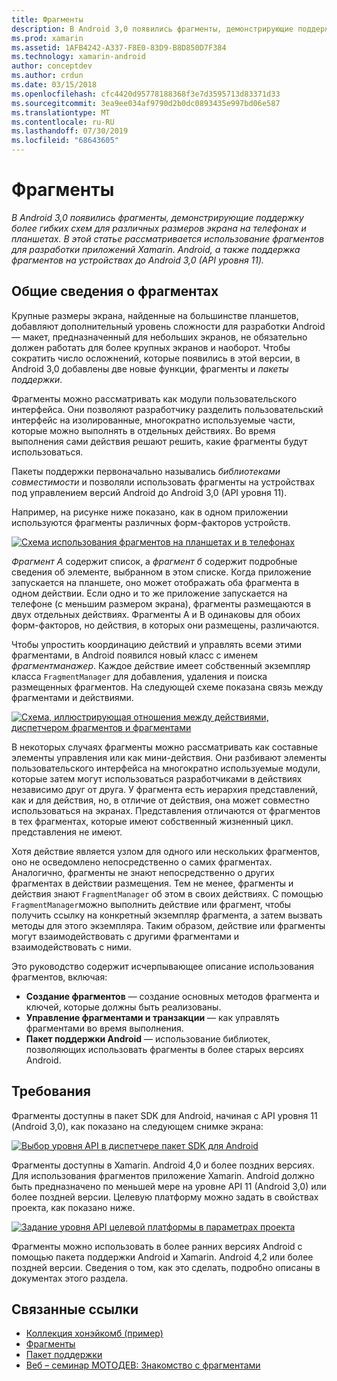 ```yaml
---
title: Фрагменты
description: В Android 3,0 появились фрагменты, демонстрирующие поддержку более гибких схем для различных размеров экрана на телефонах и планшетах. В этой статье рассматривается использование фрагментов для разработки приложений Xamarin. Android, а также поддержка фрагментов на устройствах до Android 3,0 (API уровня 11).
ms.prod: xamarin
ms.assetid: 1AFB4242-A337-F8E0-83D9-B8D850D7F384
ms.technology: xamarin-android
author: conceptdev
ms.author: crdun
ms.date: 03/15/2018
ms.openlocfilehash: cfc4420d95778188368f3e7d3595713d83371d33
ms.sourcegitcommit: 3ea9ee034af9790d2b0dc0893435e997bd06e587
ms.translationtype: MT
ms.contentlocale: ru-RU
ms.lasthandoff: 07/30/2019
ms.locfileid: "68643605"
---
```

# <a name="fragments"></a>Фрагменты

_В Android 3,0 появились фрагменты, демонстрирующие поддержку более гибких схем для различных размеров экрана на телефонах и планшетах. В этой статье рассматривается использование фрагментов для разработки приложений Xamarin. Android, а также поддержка фрагментов на устройствах до Android 3,0 (API уровня 11)._

## <a name="fragments-overview"></a>Общие сведения о фрагментах

Крупные размеры экрана, найденные на большинстве планшетов, добавляют дополнительный уровень сложности для разработки Android — макет, предназначенный для небольших экранов, не обязательно должен работать для более крупных экранов и наоборот. Чтобы сократить число осложнений, которые появились в этой версии, в Android 3,0 добавлены две новые функции, фрагменты и *пакеты поддержки*.

Фрагменты можно рассматривать как модули пользовательского интерфейса. Они позволяют разработчику разделить пользовательский интерфейс на изолированные, многократно используемые части, которые можно выполнять в отдельных действиях. Во время выполнения сами действия решают решить, какие фрагменты будут использоваться.

Пакеты поддержки первоначально назывались *библиотеками совместимости* и позволяли использовать фрагменты на устройствах под управлением версий Android до Android 3,0 (API уровня 11).

Например, на рисунке ниже показано, как в одном приложении используются фрагменты различных форм-факторов устройств.

[![Схема использования фрагментов на планшетах и в телефонах](images/00.png)](images/00.png#lightbox)

*Фрагмент A* содержит список, а *фрагмент б* содержит подробные сведения об элементе, выбранном в этом списке. Когда приложение запускается на планшете, оно может отображать оба фрагмента в одном действии. Если одно и то же приложение запускается на телефоне (с меньшим размером экрана), фрагменты размещаются в двух отдельных действиях. Фрагменты A и B одинаковы для обоих форм-факторов, но действия, в которых они размещены, различаются.

Чтобы упростить координацию действий и управлять всеми этими фрагментами, в Android появился новый класс с именем *фрагментманажер*. Каждое действие имеет собственный экземпляр класса `FragmentManager` для добавления, удаления и поиска размещенных фрагментов. На следующей схеме показана связь между фрагментами и действиями.

[![Схема, иллюстрирующая отношения между действиями, диспетчером фрагментов и фрагментами](images/01.png)](images/01.png#lightbox)

В некоторых случаях фрагменты можно рассматривать как составные элементы управления или как мини-действия. Они разбивают элементы пользовательского интерфейса на многократно используемые модули, которые затем могут использоваться разработчиками в действиях независимо друг от друга. У фрагмента есть иерархия представлений, как и для действия, но, в отличие от действия, она может совместно использоваться на экранах. Представления отличаются от фрагментов в тех фрагментах, которые имеют собственный жизненный цикл. представления не имеют.

Хотя действие является узлом для одного или нескольких фрагментов, оно не осведомлено непосредственно о самих фрагментах. Аналогично, фрагменты не знают непосредственно о других фрагментах в действии размещения. Тем не менее, фрагменты и действия знают `FragmentManager` об этом в своих действиях. С помощью `FragmentManager`можно выполнить действие или фрагмент, чтобы получить ссылку на конкретный экземпляр фрагмента, а затем вызвать методы для этого экземпляра. Таким образом, действие или фрагменты могут взаимодействовать с другими фрагментами и взаимодействовать с ними.

Это руководство содержит исчерпывающее описание использования фрагментов, включая:

-   **Создание фрагментов** — создание основных методов фрагмента и ключей, которые должны быть реализованы.
-   **Управление фрагментами и транзакции** — как управлять фрагментами во время выполнения.
-   **Пакет поддержки Android** — использование библиотек, позволяющих использовать фрагменты в более старых версиях Android.


## <a name="requirements"></a>Требования

Фрагменты доступны в пакет SDK для Android, начиная с API уровня 11 (Android 3,0), как показано на следующем снимке экрана:

[![Выбор уровня API в диспетчере пакет SDK для Android](images/02.png)](images/02.png#lightbox)

Фрагменты доступны в Xamarin. Android 4,0 и более поздних версиях. Для использования фрагментов приложение Xamarin. Android должно быть предназначено по меньшей мере на уровне API 11 (Android 3,0) или более поздней версии. Целевую платформу можно задать в свойствах проекта, как показано ниже.

[![Задание уровня API целевой платформы в параметрах проекта](images/03-sml.png)](images/03.png#lightbox)

Фрагменты можно использовать в более ранних версиях Android с помощью пакета поддержки Android и Xamarin. Android 4,2 или более поздней версии. Сведения о том, как это сделать, подробно описаны в документах этого раздела.


## <a name="related-links"></a>Связанные ссылки

- [Коллекция хонэйкомб (пример)](https://docs.microsoft.com/samples/xamarin/monodroid-samples/honeycombgallery)
- [Фрагменты](https://developer.android.com/guide/topics/fundamentals/fragments.html)
- [Пакет поддержки](https://developer.android.com/sdk/compatibility-library.html)
- [Веб – семинар МОТОДЕВ: Знакомство с фрагментами](http://motodev.adobeconnect.com/p9h1aqk3ttn/)
